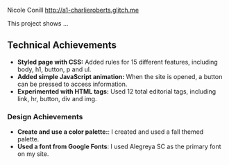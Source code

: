 Nicole Conill
http://a1-charlieroberts.glitch.me

This project shows ...

## Technical Achievements
- **Styled page with CSS:** Added rules for 15 different features, including body, h1, button, p and ul.
- **Added simple JavaScript animation:** When the site is opened, a button can be pressed to access information.
- **Experimented with HTML tags:** Used 12 total editorial tags, including link, hr, button, div and img.

### Design Achievements
- **Create and use a color palette:**: I created and used a fall themed palette.
- **Used a font from Google Fonts**: I used Alegreya SC as the primary font on my site.


